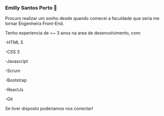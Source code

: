 ### Emilly Santos Porto 👋

Procuro realizar um sonho desde quando comecei a faculdade que seria me tornar Engenheira Front-End.

Tenho experiencia de =~ 3 anos na area de desenvolvimento, com:

-HTML 5

-CSS 3

-Javascript

-Scrum

-Bootstrap

-ReactJs

-Git

Se tiver disposto poderiamos nos conectar!
